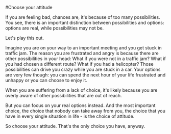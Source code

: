 #Choose your attitude

If you are feeling bad, chances are, it's because of too many possibilities.
You see, there is an important distinction between possibilities and options: options are real, while possibilities may not be.

Let's play this out.

Imagine you are on your way to an important meeting and you get stuck in traffic jam. The reason you are frustrated and angry is because there are other possibilities in your head: What if you were not in a traffic jam? What if you had chosen a different route? What if you had a helicopter? Those possibilities can drive you crazy while you are stuck in a car.
Your options are very few though: you can spend the next hour of your life frustrated and unhappy or you can choose to enjoy it.

When you are suffering from a lack of choice, it's likely because you are overly aware of other possibilities that are out of reach.

But you can focus on your real options instead. And the most important choice, the choice that nobody can take away from you, the choice that you have in every single situation in life - is the choice of attitude.

So choose your attitude. That's the only choice you have, anyway.

